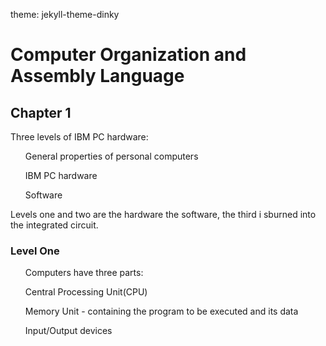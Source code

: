 theme: jekyll-theme-dinky
<h1>Computer Organization and Assembly Language</h1>
<h2>Chapter 1</h2>
<body>
Three levels of IBM PC hardware:

<ol>General properties of personal computers</ol>

<ol>IBM PC hardware</ol>

<ol>Software</ol>
Levels one and two are the hardware the software, the third i sburned into the integrated circuit.

<h3>Level One</h3>
 <ul>Computers have three parts:</ul>
<ul> Central Processing Unit(CPU)</ul>
<ul> Memory Unit - containing the program to be executed and its data</ul>
<ul> Input/Output devices</ul>
</body>
